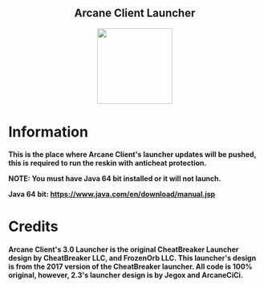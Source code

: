 <h2 align="center">Arcane Client Launcher</h2>

<p align="center">
    <img src="https://i.imgur.com/e4Au1VM.png" width="150" height="150"/>
</p>

# Information

**This is the place where Arcane Client's launcher updates will be pushed, this is required to run the reskin with anticheat protection.**

**NOTE: You must have Java 64 bit installed or it will not launch.**

**Java 64 bit: https://www.java.com/en/download/manual.jsp**

# Credits

<h4>Arcane Client's 3.0 Launcher is the original CheatBreaker Launcher design by CheatBreaker LLC, and FrozenOrb LLC. This launcher's design is from the 2017 version of the CheatBreaker launcher. All code is 100% original, however, 2.3's launcher design is by Jegox and ArcaneCiCi.</h4>
